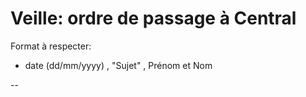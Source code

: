 # Veille: ordre de passage à Central
Format à respecter:   
- date (dd/mm/yyyy)  , "Sujet" ,  Prénom et Nom

--



